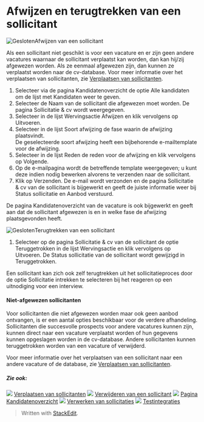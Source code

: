 # Afwijzen en terugtrekken van een sollicitant

![Gesloten](../Skins/Default/Stylesheets/Images/transparent.gif)Afwijzen van een sollicitant

Als een sollicitant niet geschikt is voor een vacature en er zijn geen andere vacatures waarnaar de sollicitant verplaatst kan worden, dan kan hij/zij afgewezen worden. Als ze eenmaal afgewezen zijn, dan kunnen ze verplaatst worden naar de cv-database. Voor meer informatie over het verplaatsen van sollicitanten, zie  [Verplaatsen van sollicitanten](transferring_applicants.htm).

1.  Selecteer via de pagina  Kandidatenoverzicht  de optie  Alle kandidaten  om de lijst met  Kandidaten  weer te geven.
2.  Selecteer de  Naam  van de sollicitant die afgewezen moet worden. De pagina  Sollicitatie & cv  wordt weergegeven.
3.  Selecteer in de lijst  Wervingsactie  Afwijzen  en klik vervolgens op  Uitvoeren.
4.  Selecteer in de lijst  Soort afwijzing  de fase waarin de afwijzing plaatsvindt.  
    De geselecteerde soort afwijzing heeft een bijbehorende e-mailtemplate voor de afwijzing.
5.  Selecteer in de lijst  Reden  de reden voor de afwijzing en klik vervolgens op  Volgende.
6.  Op de e-mailpagina wordt de betreffende template weergegeven; u kunt deze indien nodig bewerken alvorens te verzenden naar de sollicitant.
7.  Klik op  Verzenden. De e-mail wordt verzonden en de pagina Sollicitatie & cv van de sollicitant is bijgewerkt en geeft de juiste informatie weer bij Status sollicitatie en  Aanbod verstuurd.

De pagina  Kandidatenoverzicht  van de vacature is ook bijgewerkt en geeft aan dat de sollicitant afgewezen is en in welke fase de afwijzing plaatsgevonden heeft.

![Gesloten](../Skins/Default/Stylesheets/Images/transparent.gif)Terugtrekken van een sollicitant

1.  Selecteer op de pagina  Sollicitatie & cv  van de sollicitant de optie  Teruggetrokken  in de lijst  Wervingsactie  en klik vervolgens op  Uitvoeren. De  Status sollicitatie  van de sollicitant wordt gewijzigd in  Teruggetrokken.

Een sollicitant kan zich ook zelf terugtrekken uit het sollicitatieproces door de optie Sollicitatie intrekken te selecteren bij het reageren op een uitnodiging voor een interview.

#### Niet-afgewezen sollicitanten

Voor sollicitanten die niet afgewezen worden maar ook geen aanbod ontvangen, is er een aantal opties beschikbaar voor de verdere afhandeling. Sollicitanten die succesvolle prospects voor andere vacatures kunnen zijn, kunnen direct naar een vacature verplaatst worden of hun gegevens kunnen opgeslagen worden in de cv-database. Andere sollicitanten kunnen teruggetrokken worden van een vacature of verwijderd.

Voor meer informatie over het verplaatsen van een sollicitant naar een andere vacature of de database, zie  [Verplaatsen van sollicitanten](transferring_applicants.htm).

##### Zie ook:

![](../Resources/Images/icon-document-link.png)  [Verplaatsen van sollicitanten](transferring_applicants.htm)
![](../Resources/Images/icon-document-link.png)  [Verwijderen van een sollicitant](deleting_an_applicant.htm)
![](../Resources/Images/icon-document-link.png)  [Pagina Kandidatenoverzicht](application_handling_page_overview.htm)
![](../Resources/Images/icon-document-link.png)  [Verwerken van sollicitaties](processing_applications.htm)
![](../Resources/Images/icon-document-link.png)  [Testintegraties](test_integrations.htm)


> Written with [StackEdit](https://stackedit.io/).
<!--stackedit_data:
eyJoaXN0b3J5IjpbLTE1MzUxNTY3NThdfQ==
-->